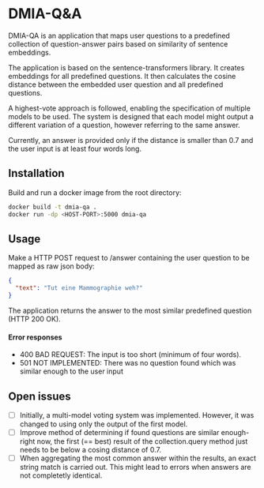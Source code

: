 # DMIA-Q&A

DMIA-QA is an application that maps user questions to a predefined collection of question-answer pairs based on similarity of sentence embeddings.

The application is based on the sentence-transformers library. It creates embeddings for all predefined questions. It then calculates the cosine distance between the embedded user question and all predefined questions.

A highest-vote approach is followed, enabling the specification of multiple models to be used. The system is designed that each model might output a different variation of a question, however referring to the same answer.

Currently, an answer is provided only if the distance is smaller than 0.7 and the user input is at least four words long.

## Installation

Build and run a docker image from the root directory:

```bash
docker build -t dmia-qa .
docker run -dp <HOST-PORT>:5000 dmia-qa
```

## Usage

Make a HTTP POST request to /answer containing the user question to be mapped as raw json body:

```json
{
  "text": "Tut eine Mammographie weh?"
}
```

The application returns the answer to the most similar predefined question (HTTP 200 OK).

#### Error responses

- 400 BAD REQUEST: The input is too short (minimum of four words).
- 501 NOT IMPLEMENTED: There was no question found which was similar enough to the user input

## Open issues

- [ ] Initially, a multi-model voting system was implemented. However, it was changed to using only the output of the first model.
- [ ] Improve method of determining if found questions are similar enough- right now, the first (== best) result of the collection.query method just needs to be below a cosing distance of 0.7.
- [ ] When aggregating the most common answer within the results, an exact string match is carried out. This might lead to errors when answers are not completetly identical.
